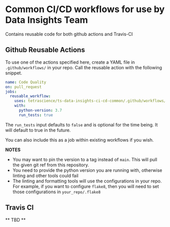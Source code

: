 # Common CI/CD workflows for use by Data Insights Team

Contains reusable code for both github actions and Travis-CI

## Github Reusable Actions

To use one of the actions specified here, create a YAML file in `.github/workflows/` in your repo.
Call the reusable action with the following snippet.

```yaml
name: Code Quality
on: pull_request
jobs:
  reusable_workflow:
    uses: tetrascience/ts-data-insights-ci-cd-common/.github/workflows/python_code_quality@main
    with:
      python-version: 3.7
      run_tests: true
```

The `run_tests` input defaults to `false` and is optional for the time being. It will default to true in the future.

You can also include this as a job within existing workflows if you wish.

**NOTES**

- You may want to pin the version to a tag instead of `main`.
  This will pull the given git ref from this repository.
- You need to provide the python version you are running with, otherwise linting and other tools could fail
- The linting and formatting tools will use the configurations in your repo.
  For example, if you want to configure `flake8`, then you will need to set those configurations in `your_repo/.flake8`

## Travis CI

** TBD **
